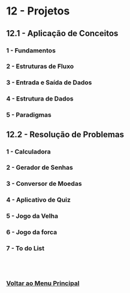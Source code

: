 # 12 - Projetos

## 12.1 - Aplicação de Conceitos

### 1 - Fundamentos

### 2 - Estruturas de Fluxo

### 3 - Entrada e Saída de Dados

### 4 - Estrutura de Dados

### 5 - Paradigmas

## 12.2 - Resolução de Problemas

### 1 - Calculadora

### 2 - Gerador de Senhas

### 3 - Conversor de Moedas

### 4 - Aplicativo de Quiz

### 5 - Jogo da Velha

### 6 - Jogo da forca

### 7 - To do List

<br><br>

### [Voltar ao Menu Principal](README-PTBR.md)